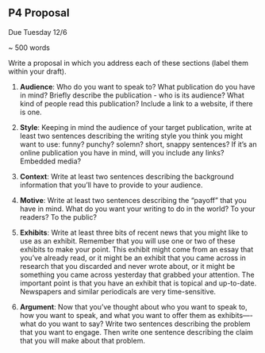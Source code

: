 ## P4 Proposal 

Due Tuesday 12/6

~ 500 words

Write a proposal in which you address each of these sections (label them within your draft).

1. **Audience**: Who do you want to speak to? What publication do you have in mind? Briefly describe the publication - who is its audience? What kind of people read this publication? Include a link to a website, if there is one.  

2. **Style**: Keeping in mind the audience of your target publication, write at least two sentences describing the writing style you think you might want to use: funny? punchy? solemn? short, snappy sentences? If it’s an online publication you have in mind, will you include any links? Embedded media?

3. **Context**: Write at least two sentences describing the background information that you’ll have to provide to your audience.

4. **Motive**: Write at least two sentences describing the “payoff” that you have in mind. What do you want your writing to do in the world? To your readers? To the public?

5. **Exhibits**: Write at least three bits of recent news that you might like to use as an exhibit. Remember that you will use one or two of these exhibits to make your point. This exhibit might come from an essay that you’ve already read, or it might be an exhibit that you came across in research that you discarded and never wrote about, or it might be something you came across yesterday that grabbed your attention. The important point is that you have an exhibit that is topical and up-to-date. Newspapers and similar periodicals are very time-sensitive.

6. **Argument**: Now that you’ve thought about who you want to speak to, how you want to speak, and what you want to offer them as exhibits—-what do you want to say? Write two sentences describing the problem that you want to engage. Then write one sentence describing the claim that you will make about that problem.
